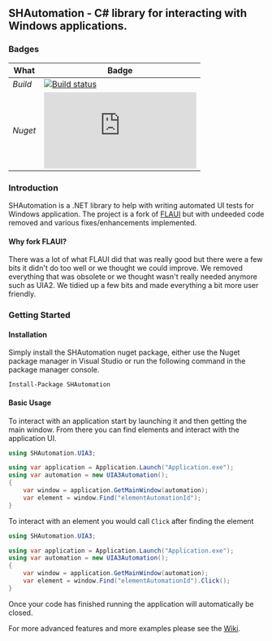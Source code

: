 

## SHAutomation - C# library for interacting with Windows applications.

### Badges
| What | Badge |
| ---- | ----- |
| *Build* | [![Build status](https://dev.azure.com/Streets-Heaver/Automation/_apis/build/status/SHAutomation%20GitHub)](https://dev.azure.com/Streets-Heaver/Automation/_build/latest?definitionId=219) |
| *Nuget* | [![NuGet FlaUI.Core](http://flauschig.ch/nubadge.php?id=SHAutomation)](https://www.nuget.org/packages/SHAutomation) |


### Introduction
SHAutomation is a .NET library to help with writing automated UI tests for Windows application. The project is a fork of [FLAUI](https://github.com/FLAUI) but with undeeded code removed and various fixes/enhancements implemented.
#### Why fork FLAUI?
There was a lot of what FLAUI did that was really good but there were a few bits it didn't do too well or we thought we could improve. We removed everything that was obsolete or we thought wasn't really needed anymore such as UIA2. We tidied up a few bits and made everything a bit more user friendly.


### Getting Started
#### Installation
Simply install the SHAutomation nuget package, either use the Nuget package manager in Visual Studio or run the following command in the package manager console.
```
Install-Package SHAutomation 
```

#### Basic Usage
To interact with an application start by launching it and then getting the main window. From there you can find elements and interact with the application UI.
```csharp
using SHAutomation.UIA3;

using var application = Application.Launch("Application.exe");
using var automation = new UIA3Automation();
{
    var window = application.GetMainWindow(automation);
    var element = window.Find("elementAutomationId");
}
```

To interact with an element you would call ```Click``` after finding the element
```csharp
using SHAutomation.UIA3;

using var application = Application.Launch("Application.exe");
using var automation = new UIA3Automation();
{
    var window = application.GetMainWindow(automation);
    var element = window.Find("elementAutomationId").Click();
}
```

Once your code has finished running the application will automatically be closed. 

For more advanced features and more examples please see the [Wiki](https://github.com/Streets-Heaver/SHAutomation/wiki).
